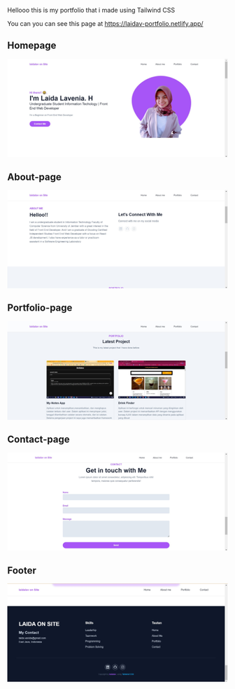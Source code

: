 Hellooo this is my portfolio that i made using Tailwind CSS

You can you can see this page at https://laidav-portfolio.netlify.app/

## Homepage

<p align-"center">
    <img src="dist/img/porto1.jpg"/>
</p>

## About-page

<p align-"center">
    <img src="dist/img/porto2.jpg"/>
</p>

## Portfolio-page

<p align-"center">
    <img src="dist/img/porto3.jpg"/>
</p>

## Contact-page

<p align-"center">
    <img src="dist/img/porto4.jpg"/>
</p>

## Footer

<p align-"center">
    <img src="dist/img/porto5.jpg"/>
</p>
